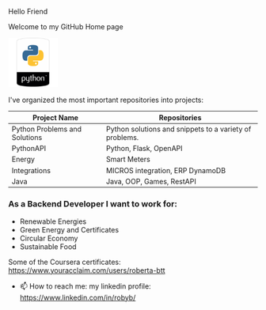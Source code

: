 Hello Friend

Welcome to my GitHub Home page

<img src="https://raw.githubusercontent.com/RobertaBtt/RobertaBtt/main/python-high-level-programming-language.png" alt="" data-canonical-src="https://raw.githubusercontent.com/RobertaBtt/RobertaBtt/main/python-high-level-programming-language.png" width="100" height="100" />

I've organized the most important repositories into projects:

Project Name  | Repositories
------------- | -------------
Python Problems and Solutions  |  Python solutions and snippets to a variety of problems.
PythonAPI  |  Python, Flask, OpenAPI
Energy |  Smart Meters
Integrations |  MICROS integration, ERP DynamoDB 
Java |  Java, OOP, Games, RestAPI

### As a Backend Developer I want to work for:
-  Renewable Energies
-  Green Energy and Certificates
-  Circular Economy
-  Sustainable Food



Some of the Coursera certificates: https://www.youracclaim.com/users/roberta-btt


- 📫 How to reach me: my linkedin profile: https://www.linkedin.com/in/robyb/

<!--
**RobertaBtt/RobertaBtt** is a ✨ _special_ ✨ repository because its `README.md` (this file) appears on your GitHub profile.


